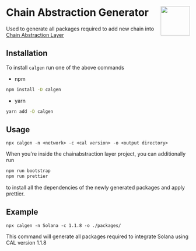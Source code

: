 # Chain Abstraction Generator <img align="right" src="https://raw.githubusercontent.com/liquality/chainabstractionlayer/master/liquality-logo.png" height="80px" />

Used to generate all packages required to add new chain into [Chain Abstraction Layer](https://github.com/liquality/chainabstractionlayer)

## Installation
To install `calgen` run one of the above commands

- npm
```bash
npm install -D calgen
```

- yarn 
```bash
yarn add -D calgen
```

## Usage

`npx calgen -n <network> -c <cal version> -o <output directory>`

When you're inside the chainabstraction layer project, you can additionally run
```bash
npm run bootstrap
npm run prettier
```

to install all the dependencies of the newly generated packages and apply prettier.

## Example

`npx calgen -n Solana -c 1.1.8 -o ./packages/`

This command will generate all packages required to integrate Solana using CAL version 1.1.8




